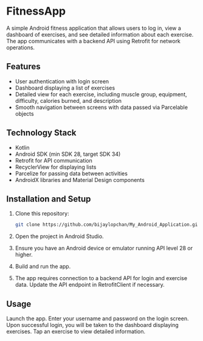 # FitnessApp

A simple Android fitness application that allows users to log in, view a dashboard of exercises, and see detailed information about each exercise. The app communicates with a backend API using Retrofit for network operations.

## Features

- User authentication with login screen
- Dashboard displaying a list of exercises
- Detailed view for each exercise, including muscle group, equipment, difficulty, calories burned, and description
- Smooth navigation between screens with data passed via Parcelable objects

## Technology Stack

- Kotlin
- Android SDK (min SDK 28, target SDK 34)
- Retrofit for API communication
- RecyclerView for displaying lists
- Parcelize for passing data between activities
- AndroidX libraries and Material Design components

## Installation and Setup

1. Clone this repository:

   ```bash
   git clone https://github.com/bijaylopchan/My_Android_Application.git
2. Open the project in Android Studio.
3. Ensure you have an Android device or emulator running API level 28 or higher.
4. Build and run the app.
5. The app requires connection to a backend API for login and exercise data. Update the API endpoint in RetrofitClient if necessary.

## Usage

Launch the app.
Enter your username and password on the login screen.
Upon successful login, you will be taken to the dashboard displaying exercises.
Tap an exercise to view detailed information.



